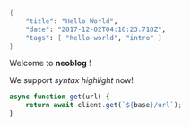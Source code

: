 ```meta
{
    "title": "Hello World",
    "date": "2017-12-02T04:16:23.718Z",
    "tags": [ "hello-world", "intro" ]
}
```

Welcome to **neoblog** !

We support *syntax highlight* now!

```js
async function get(url) {
    return await client.get(`${base}/url`);
}
```
